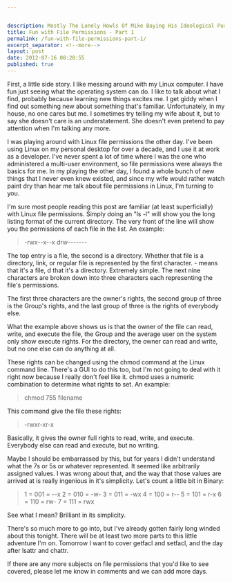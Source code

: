 ```yaml
---


description: Mostly The Lonely Howls Of Mike Baying His Ideological Purity At The Moon
title: Fun with File Permissions - Part 1
permalink: /fun-with-file-permissions-part-1/
excerpt_separator: <!--more-->
layout: post
date: 2012-07-16 08:20:55
published: true
---
```



First, a little side story. I like messing around with my Linux computer. I have fun just seeing what the operating system can do. I like to talk about what I find, probably because learning new things excites me. I get giddy when I find out something new about something that's familiar. Unfortunately, in my house, no one cares but me. I sometimes try telling my wife about it, but to say she doesn't care is an understatement. She doesn't even pretend to pay attention when I'm talking any more.

<!--more-->

I was playing around with Linux file permissions the other day. I've been using Linux on my personal desktop for over a decade, and I use it at work as a developer. I've never spent a lot of time where I was the one who administered a multi-user environment, so file permissions were always the basics for me. In my playing the other day, I found a whole bunch of new things that I never even knew existed, and since my wife would rather watch paint dry than hear me talk about file permissions in Linux, I'm turning to you.

I'm sure most people reading this post are familiar (at least superficially) with Linux file permissions. Simply doing an "ls -l" will show you the long listing format of the current directory. The very front of the line will show you the permissions of each file in the list. An example:

> \-rwx--x--x
> drw-------

The top entry is a file, the second is a directory. Whether that file is a directory, link, or regular file is represented by the first character. - means that it's a file, d that it's a directory. Extremely simple. The next nine characters are broken down into three characters each representing the file's permissions.

The first three characters are the owner's rights, the second group of three is the Group's rights, and the last group of three is the rights of everybody else.

What the example above shows us is that the owner of the file can read, write, and execute the file, the Group and the average user on the system only show execute rights. For the directory, the owner can read and write, but no one else can do anything at all.

These rights can be changed using the chmod command at the Linux command line. There's a GUI to do this too, but I'm not going to deal with it right now because I really don't feel like it. chmod uses a numeric combination to determine what rights to set. An example:

> chmod 755 filename

This command give the file these rights:

> \-rwxr-xr-x

Basically, it gives the owner full rights to read, write, and execute. Everybody else can read and execute, but no writing.

Maybe I should be embarrassed by this, but for years I didn't understand what the 7s or 5s or whatever represented. It seemed like arbitrarily assigned values. I was wrong about that, and the way that those values are arrived at is really ingenious in it's simplicity. Let's count a little bit in Binary:

> 1 = 001 = --x
> 2 = 010 = -w-
> 3 = 011 = -wx
> 4 = 100 = r--
> 5 = 101 = r-x
> 6 = 110 = rw-
> 7 = 111 = rwx

See what I mean? Brilliant in its simplicity.

There's so much more to go into, but I've already gotten fairly long winded about this tonight. There will be at least two more parts to this little adventure I'm on. Tomorrow I want to cover getfacl and setfacl, and the day after lsattr and chattr.

If there are any more subjects on file permissions that you'd like to see covered, please let me know in comments and we can add more days.
